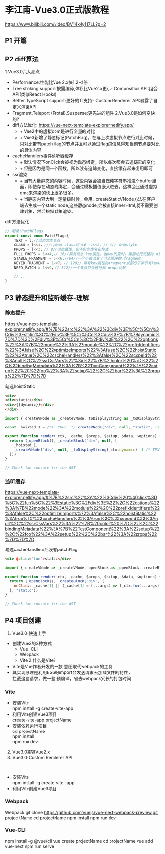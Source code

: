 # 李江南-Vue3.0正式版教程

https://www.bilibili.com/video/BV14k4y117LL?p=2

## P1 开篇

## P2 diff算法
1.Vue3.0六大亮点
- Performance:性能比Vue 2.x快1.2~2倍
- Tree shaking support:按需编译,体积比Vue2.x更小- Composition API:组合API(类似React Hooks)
- Better TypeScript support:更好的Ts支持- Custom Renderer API:暴露了自定义渲染API
- Fragment,Teleport (Protal),Suspense:更先进的组件
2.Vue3.0是如何变快的?
- diff方法优化: https://vue-next-template-explorer.netlify.app/
    - \+ Vue2中的虚拟dom是进行全量的对比
    - \+ Vue3新增了静态标记(PatchFlag)，在与上次虚拟节点进行对比时候，只对比带有patch flag的节点并且可以通过flag的信息得知当前节点要对比的具体内容
- cacheHandlers事件侦听器缓存
    - \+ 默认情况下onClick会被视为动态绑定，所以每次都会去追踪它的变化
    - \+ 但是因为是同一个函数，所以没有追踪变化，直接缓存起来复用即可
- ssr渲染
    - \+ 当有大量静态的内容时候，这些内容会被当做纯字符串推进个buffer里面，即使存在动态的绑定，会通过模板插值嵌入进去。这样会比通过虛拟dmo来渲染的快上很多很多。
    - \+ 当静态内容大到一定量级时候，会用_ createStaticVNode方法在客户 端去生成一个static node,这些静态node,会被直接innerHtml,就不需要创建对象，然后根据对象渲染。



diff方法优化
```js
// 附录:PatchFlags
export const enum PatchFlags{
    TEXT = l,//动态文本节点
    CLASS = l<<1，///!/动态 classSTYLE -1<<2，// 4// 动态style
    PROPS = l<<3，// 8//动态属性，但不包含类名和样式
    FLLL_PROPS = 1<<4,// 16//具有动态 key属性，当key改变时，需要进行完整的 diff 比较.HYDRATE_EVENTS =1<<5，1/ 32// 带有监听事件的节点
    STABLE_FRAGMENT = 1<<6,//64//一个不会改变了节点顺序的 fragment
    KEYED_FRAGMENT = 1<<7，// 128// 带有key属性的fragment或部分子字节有keyUNKEYED_FRAGMENT = 1<<8,// 256//子节点没有key 的 fragment
    NEED_PATCH = 1<<9，// 512//一个节点只会进行非 props比较

    // ...
}
```

## P3 静态提升和监听缓存-理解
### 静态提升
https://vue-next-template-explorer.netlify.app/#%7B%22src%22%3A%22%3Cdiv%3E%5Cr%5Cn%3Cdiv%3Estatic%3C%2Fdiv%3E%5Cr%5Cn%3Cdiv%3E%7B%7Bdynamic%7D%7D%3C%2Fdiv%3E%5Cr%5Cn%3C%2Fdiv%3E%22%2C%22options%22%3A%7B%22mode%22%3A%22module%22%2C%22prefixIdentifiers%22%3Afalse%2C%22optimizeImports%22%3Afalse%2C%22hoistStatic%22%3Atrue%2C%22cacheHandlers%22%3Afalse%2C%22scopeId%22%3Anull%2C%22ssrCssVars%22%3A%22%7B%20color%20%7D%22%2C%22bindingMetadata%22%3A%7B%22TestComponent%22%3A%22setup%22%2C%22foo%22%3A%22setup%22%2C%22bar%22%3A%22props%22%7D%7D%7D

勾选hoistStatic

```html
<div>
<div>static</div>
<div>{{dynamic}}</div>
</div>
```
```js
import { createVNode as _createVNode, toDisplayString as _toDisplayString, openBlock as _openBlock, createBlock as _createBlock } from "vue"

const _hoisted_1 = /*#__PURE__*/_createVNode("div", null, "static", -1 /* HOISTED */)

export function render(_ctx, _cache, $props, $setup, $data, $options) {
  return (_openBlock(), _createBlock("div", null, [
    _hoisted_1,
    _createVNode("div", null, _toDisplayString(_ctx.dynamic), 1 /* TEXT */)
  ]))
}

// Check the console for the AST
```

### 监听缓存
https://vue-next-template-explorer.netlify.app/#%7B%22src%22%3A%22%3Cdiv%20%40click%3D%5C%22fun%5C%22%3Estatic%3C%2Fdiv%3E%22%2C%22options%22%3A%7B%22mode%22%3A%22module%22%2C%22prefixIdentifiers%22%3Afalse%2C%22optimizeImports%22%3Afalse%2C%22hoistStatic%22%3Atrue%2C%22cacheHandlers%22%3Atrue%2C%22scopeId%22%3Anull%2C%22ssrCssVars%22%3A%22%7B%20color%20%7D%22%2C%22bindingMetadata%22%3A%7B%22TestComponent%22%3A%22setup%22%2C%22foo%22%3A%22setup%22%2C%22bar%22%3A%22props%22%7D%7D%7D

勾选cacheHandlers后没有patchFlag

```html
<div @click="fun">static</div>
```
```js
import { createVNode as _createVNode, openBlock as _openBlock, createBlock as _createBlock } from "vue"

export function render(_ctx, _cache, $props, $setup, $data, $options) {
  return (_openBlock(), _createBlock("div", {
    onClick: _cache[1] || (_cache[1] = (...args) => (_ctx.fun(...args)))
  }, "static"))
}

// Check the console for the AST
```

## P4 项目创建

1. Vue3.0-快速上手
- 创建Vue3的3种方式
    + Vue -CLI
    + Webpack
    + Vite
2.什么是Vite?
- Vite是Vue作者开发的一款 意图取代webpack的工具
- 其实现原理是利用ES6的import会发送请求去加载文件的特性，  
    拦截这些请求，做一些 预编译，省去webpack冗长的打包时间

### Vite
- 安装Vite  
    npm install -g create-vite-app
- 利用Vite创建Vue3项目  
    create-vite-app projectName
- 安装依赖运行项目  
    cd projectName  
    npm install  
    npm run dev  
2. Vue3.0兼容Vue2.x
3. Vue3.0-Custom Renderer API




<br>

- 安装Vite  
    npm install -g create-vite -app 
- 利用Vite创建Vue3项目

### Webpack
Webpack
git clone https://github.com/vuejs/vue-next-webpack-preview.git projec tName
cd projectName
npm install
npm run dev

### Vue-CLI
npm install -g @vue/cli
vue create projectName 
cd projectName
vue add vue-next
npm run serve
